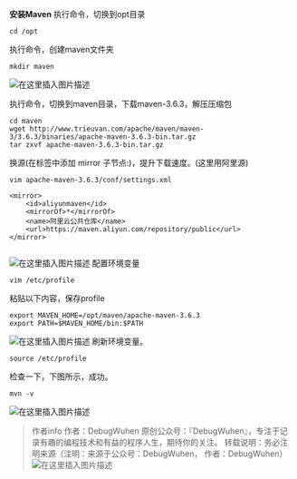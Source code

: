 **安装Maven**
执行命令，切换到opt目录
```
cd /opt
```
执行命令，创建maven文件夹
```
mkdir maven
```
![在这里插入图片描述](https://img-blog.csdnimg.cn/20200718203538718.png)

执行命令，切换到maven目录，下载maven-3.6.3，解压压缩包
```
cd maven
wget http://www.trieuvan.com/apache/maven/maven-3/3.6.3/binaries/apache-maven-3.6.3-bin.tar.gz
tar zxvf apache-maven-3.6.3-bin.tar.gz

```
换源(在<mirrors></mirrors>标签中添加 mirror 子节点:)，提升下载速度。(这里用阿里源)
```
vim apache-maven-3.6.3/conf/settings.xml
```
```
<mirror>
    <id>aliyunmaven</id>
    <mirrorOf>*</mirrorOf>
    <name>阿里云公共仓库</name>
    <url>https://maven.aliyun.com/repository/public</url>
</mirror>


```
![在这里插入图片描述](https://img-blog.csdnimg.cn/20200718204305557.png?x-oss-process=image/watermark,type_ZmFuZ3poZW5naGVpdGk,shadow_10,text_aHR0cHM6Ly9ibG9nLmNzZG4ubmV0L3FxXzQzOTM4MDUy,size_16,color_FFFFFF,t_70)
配置环境变量
```
vim /etc/profile
```
粘贴以下内容，保存profile
```
export MAVEN_HOME=/opt/maven/apache-maven-3.6.3
export PATH=$MAVEN_HOME/bin:$PATH
```
![在这里插入图片描述](https://img-blog.csdnimg.cn/20200718204747107.png?x-oss-process=image/watermark,type_ZmFuZ3poZW5naGVpdGk,shadow_10,text_aHR0cHM6Ly9ibG9nLmNzZG4ubmV0L3FxXzQzOTM4MDUy,size_16,color_FFFFFF,t_70)
刷新环境变量。
```
source /etc/profile
```
检查一下，下图所示，成功。
```
mvn -v
```
![在这里插入图片描述](https://img-blog.csdnimg.cn/202007182050239.png)

>作者info
作者：DebugWuhen
原创公众号：『DebugWuhen』，专注于记录有趣的编程技术和有益的程序人生，期待你的关注。
转载说明：务必注明来源（注明：来源于公众号：DebugWuhen， 作者：DebugWuhen）
![在这里插入图片描述](https://img-blog.csdnimg.cn/20200706013520101.png?x-oss-process=image/watermark,type_ZmFuZ3poZW5naGVpdGk,shadow_10,text_aHR0cHM6Ly9ibG9nLmNzZG4ubmV0L3FxXzQzOTM4MDUy,size_16,color_FFFFFF,t_70)

